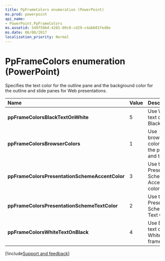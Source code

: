 ```yaml
---
title: PpFrameColors enumeration (PowerPoint)
ms.prod: powerpoint
api_name:
- PowerPoint.PpFrameColors
ms.assetid: 549f586d-4201-09c0-cd29-c4ab681fed8e
ms.date: 06/08/2017
localization_priority: Normal
---
```



# PpFrameColors enumeration (PowerPoint)

Specifies the text color for the outline pane and the background color for the outline and slide panes for Web presentations.



|Name|Value|Description|
|:-----|:-----|:-----|
|**ppFrameColorsBlackTextOnWhite**|5|Use White text on a Black frame.|
|**ppFrameColorsBrowserColors**|1|Use browser colors for the pane and text.|
|**ppFrameColorsPresentationSchemeAccentColor**|3|Use the Presentation Scheme Accent color. |
|**ppFrameColorsPresentationSchemeTextColor**|2|Use the Presentation Scheme Text Color.|
|**ppFrameColorsWhiteTextOnBlack**|4|Use Black text on a White frame.|

[!include[Support and feedback](~/includes/feedback-boilerplate.md)]